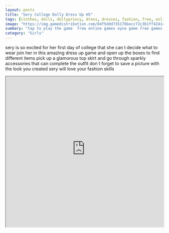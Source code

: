 ```yaml
---
layout: posts
title: "Sery College Dolly Dress Up H5"
tags: [clothes, dolls, dollyprincy, dress, dresses, fashion, free, online, games, oyna, game, free, games, play, play, games]
image: "https://img.gamedistribution.com/84f5ddd735176becc72c3b1ff424149e.jpg"
summary: "tap to play the game  free online games oyna game free games play play games"
category: "Girls"
---
```


sery is so excited for her first day of college that she can t decide what to wear join her in this amazing dress up game and open up the boxes to find different items pick up a glamorous top skirt and go through sparkly accessories that can complete the outfit don t forget to save a picture with the look you created sery will love your fashion skills

<iframe width="100%" height="480px;" src="https://html5.gamedistribution.com/84f5ddd735176becc72c3b1ff424149e/"></iframe>